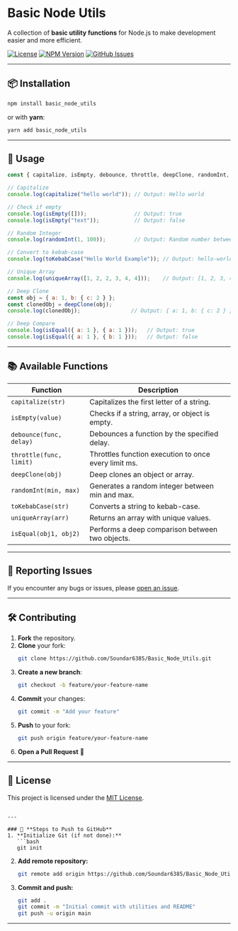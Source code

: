 # Basic Node Utils

A collection of **basic utility functions** for Node.js to make development easier and more efficient.

[![License](https://img.shields.io/badge/license-MIT-blue.svg)](LICENSE)
[![NPM Version](https://img.shields.io/npm/v/basic_node_utils.svg)](https://www.npmjs.com/package/basic_node_utils)
[![GitHub Issues](https://img.shields.io/github/issues/Soundar6385/Basic_Node_Utils.svg)](https://github.com/Soundar6385/Basic_Node_Utils/issues)

---

## 📦 Installation

```bash
npm install basic_node_utils
```

or with **yarn**:

```bash
yarn add basic_node_utils
```

---

## 🚀 Usage

```js
const { capitalize, isEmpty, debounce, throttle, deepClone, randomInt, toKebabCase, uniqueArray, isEqual } = require('basic_node_utils');

// Capitalize
console.log(capitalize("hello world")); // Output: Hello world

// Check if empty
console.log(isEmpty([]));               // Output: true
console.log(isEmpty("text"));           // Output: false

// Random Integer
console.log(randomInt(1, 100));         // Output: Random number between 1 and 100

// Convert to kebab-case
console.log(toKebabCase("Hello World Example")); // Output: hello-world-example

// Unique Array
console.log(uniqueArray([1, 2, 2, 3, 4, 4]));    // Output: [1, 2, 3, 4]

// Deep Clone
const obj = { a: 1, b: { c: 2 } };
const clonedObj = deepClone(obj);
console.log(clonedObj);                // Output: { a: 1, b: { c: 2 } }

// Deep Compare
console.log(isEqual({ a: 1 }, { a: 1 }));   // Output: true
console.log(isEqual({ a: 1 }, { b: 1 }));   // Output: false
```

---

## 📚 Available Functions

| Function        | Description                                                |
|-----------------|------------------------------------------------------------|
| `capitalize(str)` | Capitalizes the first letter of a string.                  |
| `isEmpty(value)` | Checks if a string, array, or object is empty.             |
| `debounce(func, delay)` | Debounces a function by the specified delay.             |
| `throttle(func, limit)` | Throttles function execution to once every limit ms.  |
| `deepClone(obj)` | Deep clones an object or array.                             |
| `randomInt(min, max)` | Generates a random integer between min and max.         |
| `toKebabCase(str)` | Converts a string to kebab-case.                          |
| `uniqueArray(arr)` | Returns an array with unique values.                      |
| `isEqual(obj1, obj2)` | Performs a deep comparison between two objects.          |

---

## 🐛 Reporting Issues

If you encounter any bugs or issues, please [open an issue](https://github.com/Soundar6385/Basic_Node_Utils/issues).

---

## 🛠 Contributing

1. **Fork** the repository.
2. **Clone** your fork:
   ```bash
   git clone https://github.com/Soundar6385/Basic_Node_Utils.git
   ```
3. **Create a new branch**:
   ```bash
   git checkout -b feature/your-feature-name
   ```
4. **Commit** your changes:
   ```bash
   git commit -m "Add your feature"
   ```
5. **Push** to your fork:
   ```bash
   git push origin feature/your-feature-name
   ```
6. **Open a Pull Request** 🚀

---

## 📄 License

This project is licensed under the [MIT License](LICENSE).

```

---

### 🚀 **Steps to Push to GitHub**
1. **Initialize Git (if not done):**
   ```bash
   git init
   ```

2. **Add remote repository:**
   ```bash
   git remote add origin https://github.com/Soundar6385/Basic_Node_Utils.git
   ```

3. **Commit and push:**
   ```bash
   git add .
   git commit -m "Initial commit with utilities and README"
   git push -u origin main
   ```

---